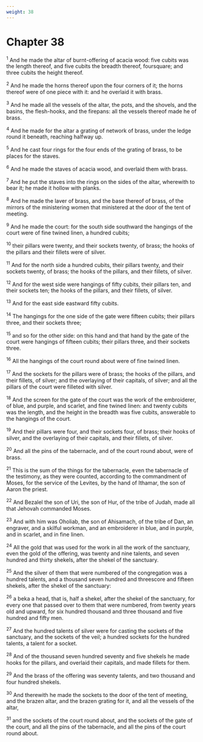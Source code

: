 ```yaml
---
weight: 38
---
```


# Chapter 38

<sup>1</sup> And he made the altar of burnt-offering of acacia wood: five cubits was the length thereof, and five cubits the breadth thereof, foursquare; and three cubits the height thereof. 

<sup>2</sup> And he made the horns thereof upon the four corners of it; the horns thereof were of one piece with it: and he overlaid it with brass. 

<sup>3</sup> And he made all the vessels of the altar, the pots, and the shovels, and the basins, the flesh-hooks, and the firepans: all the vessels thereof made he of brass. 

<sup>4</sup> And he made for the altar a grating of network of brass, under the ledge round it beneath, reaching halfway up. 

<sup>5</sup> And he cast four rings for the four ends of the grating of brass, to be places for the staves. 

<sup>6</sup> And he made the staves of acacia wood, and overlaid them with brass. 

<sup>7</sup> And he put the staves into the rings on the sides of the altar, wherewith to bear it; he made it hollow with planks. 

<sup>8</sup> And he made the laver of brass, and the base thereof of brass, of the mirrors of the ministering women that ministered at the door of the tent of meeting. 

<sup>9</sup> And he made the court: for the south side southward the hangings of the court were of fine twined linen, a hundred cubits; 

<sup>10</sup> their pillars were twenty, and their sockets twenty, of brass; the hooks of the pillars and their fillets were of silver. 

<sup>11</sup> And for the north side a hundred cubits, their pillars twenty, and their sockets twenty, of brass; the hooks of the pillars, and their fillets, of silver. 

<sup>12</sup> And for the west side were hangings of fifty cubits, their pillars ten, and their sockets ten; the hooks of the pillars, and their fillets, of silver. 

<sup>13</sup> And for the east side eastward fifty cubits. 

<sup>14</sup> The hangings for the one side of the gate were fifteen cubits; their pillars three, and their sockets three; 

<sup>15</sup> and so for the other side: on this hand and that hand by the gate of the court were hangings of fifteen cubits; their pillars three, and their sockets three. 

<sup>16</sup> All the hangings of the court round about were of fine twined linen. 

<sup>17</sup> And the sockets for the pillars were of brass; the hooks of the pillars, and their fillets, of silver; and the overlaying of their capitals, of silver; and all the pillars of the court were filleted with silver. 

<sup>18</sup> And the screen for the gate of the court was the work of the embroiderer, of blue, and purple, and scarlet, and fine twined linen: and twenty cubits was the length, and the height in the breadth was five cubits, answerable to the hangings of the court. 

<sup>19</sup> And their pillars were four, and their sockets four, of brass; their hooks of silver, and the overlaying of their capitals, and their fillets, of silver. 

<sup>20</sup> And all the pins of the tabernacle, and of the court round about, were of brass. 

<sup>21</sup> This is the sum of the things for the tabernacle, even the tabernacle of the testimony, as they were counted, according to the commandment of Moses, for the service of the Levites, by the hand of Ithamar, the son of Aaron the priest. 

<sup>22</sup> And Bezalel the son of Uri, the son of Hur, of the tribe of Judah, made all that Jehovah commanded Moses. 

<sup>23</sup> And with him was Oholiab, the son of Ahisamach, of the tribe of Dan, an engraver, and a skilful workman, and an embroiderer in blue, and in purple, and in scarlet, and in fine linen. 

<sup>24</sup> All the gold that was used for the work in all the work of the sanctuary, even the gold of the offering, was twenty and nine talents, and seven hundred and thirty shekels, after the shekel of the sanctuary. 

<sup>25</sup> And the silver of them that were numbered of the congregation was a hundred talents, and a thousand seven hundred and threescore and fifteen shekels, after the shekel of the sanctuary: 

<sup>26</sup> a beka a head, that is, half a shekel, after the shekel of the sanctuary, for every one that passed over to them that were numbered, from twenty years old and upward, for six hundred thousand and three thousand and five hundred and fifty men. 

<sup>27</sup> And the hundred talents of silver were for casting the sockets of the sanctuary, and the sockets of the veil; a hundred sockets for the hundred talents, a talent for a socket. 

<sup>28</sup> And of the thousand seven hundred seventy and five shekels he made hooks for the pillars, and overlaid their capitals, and made fillets for them. 

<sup>29</sup> And the brass of the offering was seventy talents, and two thousand and four hundred shekels. 

<sup>30</sup> And therewith he made the sockets to the door of the tent of meeting, and the brazen altar, and the brazen grating for it, and all the vessels of the altar, 

<sup>31</sup> and the sockets of the court round about, and the sockets of the gate of the court, and all the pins of the tabernacle, and all the pins of the court round about. 


